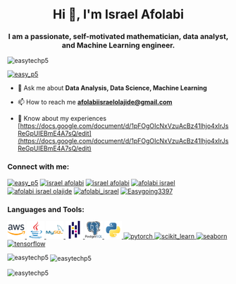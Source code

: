 <h1 align="center">Hi 👋, I'm Israel Afolabi</h1>
<h3 align="center">I am a passionate, self-motivated mathematician, data analyst, and Machine Learning engineer.</h3>

<p align="left"> <img src="https://komarev.com/ghpvc/?username=easytechp5&label=Profile%20views&color=0e75b6&style=flat" alt="easytechp5" /> </p>

<p align="left"> <a href="https://twitter.com/easy_p5" target="blank"><img src="https://img.shields.io/twitter/follow/easy_p5?logo=twitter&style=for-the-badge" alt="easy_p5" /></a> </p>

- 💬 Ask me about **Data Analysis, Data Science, Machine Learning**

- 📫 How to reach me **afolabiisraelolajide@gmail.com**

- 📄 Know about my experiences [https://docs.google.com/document/d/1pFOgOIcNxVzuAcBz41lhjo4xIrJsReGpUIEBmE4A7sQ/edit](https://docs.google.com/document/d/1pFOgOIcNxVzuAcBz41lhjo4xIrJsReGpUIEBmE4A7sQ/edit)

<h3 align="left">Connect with me:</h3>
<p align="left">
<a href="https://twitter.com/easy_p5" target="blank"><img align="center" src="https://raw.githubusercontent.com/rahuldkjain/github-profile-readme-generator/master/src/images/icons/Social/twitter.svg" alt="easy_p5" height="30" width="40" /></a>
<a href="https://linkedin.com/in/israel afolabi" target="blank"><img align="center" src="https://raw.githubusercontent.com/rahuldkjain/github-profile-readme-generator/master/src/images/icons/Social/linked-in-alt.svg" alt="israel afolabi" height="30" width="40" /></a>
<a href="https://stackoverflow.com/users/israel afolabi" target="blank"><img align="center" src="https://raw.githubusercontent.com/rahuldkjain/github-profile-readme-generator/master/src/images/icons/Social/stack-overflow.svg" alt="israel afolabi" height="30" width="40" /></a>
<a href="https://kaggle.com/afolabi israel" target="blank"><img align="center" src="https://raw.githubusercontent.com/rahuldkjain/github-profile-readme-generator/master/src/images/icons/Social/kaggle.svg" alt="afolabi israel" height="30" width="40" /></a>
<a href="https://fb.com/afolabi israel olajide" target="blank"><img align="center" src="https://raw.githubusercontent.com/rahuldkjain/github-profile-readme-generator/master/src/images/icons/Social/facebook.svg" alt="afolabi israel olajide" height="30" width="40" /></a>
<a href="https://instagram.com/afolabi_israel" target="blank"><img align="center" src="https://raw.githubusercontent.com/rahuldkjain/github-profile-readme-generator/master/src/images/icons/Social/instagram.svg" alt="afolabi_israel" height="30" width="40" /></a>
<a href="https://discord.gg/Easygoing3397" target="blank"><img align="center" src="https://raw.githubusercontent.com/rahuldkjain/github-profile-readme-generator/master/src/images/icons/Social/discord.svg" alt="Easygoing3397" height="30" width="40" /></a>
</p>

<h3 align="left">Languages and Tools:</h3>
<p align="left"> <a href="https://aws.amazon.com" target="_blank" rel="noreferrer"> <img src="https://raw.githubusercontent.com/devicons/devicon/master/icons/amazonwebservices/amazonwebservices-original-wordmark.svg" alt="aws" width="40" height="40"/> </a> <a href="https://www.java.com" target="_blank" rel="noreferrer"> <img src="https://raw.githubusercontent.com/devicons/devicon/master/icons/java/java-original.svg" alt="java" width="40" height="40"/> </a> <a href="https://www.mysql.com/" target="_blank" rel="noreferrer"> <img src="https://raw.githubusercontent.com/devicons/devicon/master/icons/mysql/mysql-original-wordmark.svg" alt="mysql" width="40" height="40"/> </a> <a href="https://pandas.pydata.org/" target="_blank" rel="noreferrer"> <img src="https://raw.githubusercontent.com/devicons/devicon/2ae2a900d2f041da66e950e4d48052658d850630/icons/pandas/pandas-original.svg" alt="pandas" width="40" height="40"/> </a> <a href="https://www.postgresql.org" target="_blank" rel="noreferrer"> <img src="https://raw.githubusercontent.com/devicons/devicon/master/icons/postgresql/postgresql-original-wordmark.svg" alt="postgresql" width="40" height="40"/> </a> <a href="https://www.python.org" target="_blank" rel="noreferrer"> <img src="https://raw.githubusercontent.com/devicons/devicon/master/icons/python/python-original.svg" alt="python" width="40" height="40"/> </a> <a href="https://pytorch.org/" target="_blank" rel="noreferrer"> <img src="https://www.vectorlogo.zone/logos/pytorch/pytorch-icon.svg" alt="pytorch" width="40" height="40"/> </a> <a href="https://scikit-learn.org/" target="_blank" rel="noreferrer"> <img src="https://upload.wikimedia.org/wikipedia/commons/0/05/Scikit_learn_logo_small.svg" alt="scikit_learn" width="40" height="40"/> </a> <a href="https://seaborn.pydata.org/" target="_blank" rel="noreferrer"> <img src="https://seaborn.pydata.org/_images/logo-mark-lightbg.svg" alt="seaborn" width="40" height="40"/> </a> <a href="https://www.tensorflow.org" target="_blank" rel="noreferrer"> <img src="https://www.vectorlogo.zone/logos/tensorflow/tensorflow-icon.svg" alt="tensorflow" width="40" height="40"/> </a> </p>

<p><img align="left" src="https://github-readme-stats.vercel.app/api/top-langs?username=easytechp5&show_icons=true&locale=en&layout=compact" alt="easytechp5" /></p>

<p>&nbsp;<img align="center" src="https://github-readme-stats.vercel.app/api?username=easytechp5&show_icons=true&locale=en" alt="easytechp5" /></p>

<p><img align="center" src="https://github-readme-streak-stats.herokuapp.com/?user=easytechp5&" alt="easytechp5" /></p>
